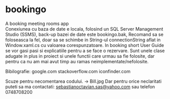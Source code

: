 # bookingo
A booking meeting rooms app                                     
Conexiunea cu baza de date e locala, folosind un SQL Server Management Studio (SSMS), back-up bazei de date este bookingo.bak, Recomand sa se foloseasca la fel, doar sa se schimbe in String-ul connectionString aflat in Window.xaml.cs cu valoarea corespunzatoare.
In booking short User Guide se vor gasi pasi si explicatiile pentru a se face o rezervare.
Sunt unele clase adugate in plus in proiect si unele functii care urmau sa fie folosite, dar pentru ca nu am mai avut timp au ramas neimplementate/nefolosite.

Bibilografie:
google.com
stackoverflow.com
iconfinder.com

Scuze pentru necomentarea codului. -> Bill.jpg
Dar pentru orice neclaritati puteti sa ma contactati: sebastianoctavian.sas@yahoo.com sau telefon 0748708200
